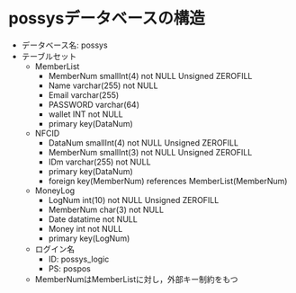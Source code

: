 # possysデータベースの構造
 - データベース名: possys
 - テーブルセット
    - MemberList
        - MemberNum smallInt(4) not NULL Unsigned ZEROFILL
        - Name varchar(255) not NULL
        - Email varchar(255)
        - PASSWORD varchar(64)
        - wallet INT not NULL
        - primary key(DataNum)
    - NFCID
        - DataNum smallInt(4) not NULL Unsigned ZEROFILL
        - MemberNum smallInt(3) not NULL Unsigned ZEROFILL
        - IDm varchar(255) not NULL
        - primary key(DataNum)
        - foreign key(MemberNum) references MemberList(MemberNum)
    - MoneyLog
        - LogNum int(10) not NULL Unsigned ZEROFILL
        - MemberNum char(3) not NULL
        - Date datatime not NULL
        - Money int not NULL
        - primary key(LogNum)
    - ログイン名
        - ID: possys_logic
        - PS: pospos
    - MemberNumはMemberListに対し，外部キー制約をもつ

    

